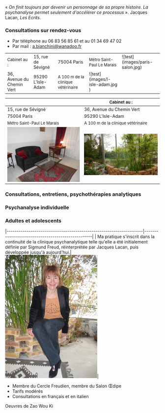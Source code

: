 « *On finit toujours par devenir un personnage de sa propre histoire. La psychanalyse permet seulement d'accélérer ce processus* ». Jacques Lacan, *Les Ecrits*.

<div id='rdv'>
<h3>Consultations sur rendez-vous</h3>
<ul>
<li>Par téléphone  au 06 83 56 85 61 et au 01 34 69 47 02</li>
<li>Par mail : <a href="mailto:a.bianchini@wanadoo.fr">a.bianchini@wanadoo.fr</a></li>
</ul>
</div>

<table tableau1>
	<tr>
		<td><FONT size="2pt"> Cabinet au :   </FONT> </td> 
		<td>15, rue de Sévigné</td>
		<td>75004 Paris</td> 
		<td><FONT size="2pt">Métro Saint-Paul Le Marais </FONT></td>
		<td>![test](images/paris-salon.jpg)</td>
	</tr>
	<tr></tr>
	<tr>
		<td>36, Avenue du Chemin Vert</td> 
		<td>95290 L'Isle-Adam</td>
		<td><FONT size="2pt"> A 100 m de la clinique vétérinaire</FONT> </td> 
		<td>![test](images/l-isle-adam.jpg )</td>
	</tr>
</table>


|           | <FONT size="2pt"> Cabinet au :   </FONT>  |
|----------------------------------------------------|-----------------|
|15, rue de Sévigné 				     | 36, Avenue du Chemin Vert |
| 75004 Paris                                        | 95290 L'Isle-Adam|
| <FONT size="2pt"> Métro Saint-Paul Le Marais   </FONT>     |   <FONT size="2pt"> A 100 m de la clinique vétérinaire   </FONT>  |
|![test](images/paris-salon.jpg )                  |  ![test](images/l-isle-adam.jpg )|



### Consultations, entretiens, psychothérapies analytiques

### Psychanalyse individuelle

### Adultes et adolescents



|---------------------------------------------------------------------|---------------------------------------------------|
| Ma pratique s'inscrit dans la continuité de la clinique psychanalytique telle qu'elle a été initialement définie par Sigmund Freud, réinterprétée par Jacques Lacan, puis développée jusqu'à aujourd'hui.|  ![test](images/annik.jpg )|

	
- Membre du Cercle Freudien, membre du Salon Œdipe
- Tarifs modérés
- Consultations en français et en italien 

Oeuvres de Zao Wou Ki
